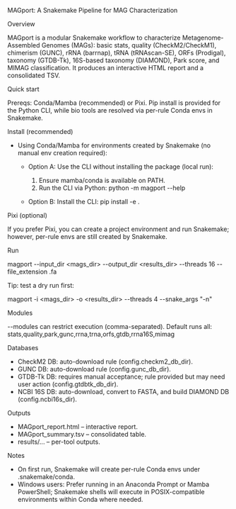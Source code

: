 MAGport: A Snakemake Pipeline for MAG Characterization

Overview

MAGport is a modular Snakemake workflow to characterize Metagenome-Assembled Genomes (MAGs): basic stats, quality (CheckM2/CheckM1), chimerism (GUNC), rRNA (barrnap), tRNA (tRNAscan-SE), ORFs (Prodigal), taxonomy (GTDB-Tk), 16S-based taxonomy (DIAMOND), Park score, and MIMAG classification. It produces an interactive HTML report and a consolidated TSV.

Quick start

Prereqs: Conda/Mamba (recommended) or Pixi. Pip install is provided for the Python CLI, while bio tools are resolved via per-rule Conda envs in Snakemake.

Install (recommended)

- Using Conda/Mamba for environments created by Snakemake (no manual env creation required):

  - Option A: Use the CLI without installing the package (local run):
    1. Ensure mamba/conda is available on PATH.
    2. Run the CLI via Python: python -m magport --help

  - Option B: Install the CLI:
    pip install -e .

Pixi (optional)

If you prefer Pixi, you can create a project environment and run Snakemake; however, per-rule envs are still created by Snakemake.

Run

magport --input_dir <mags_dir> --output_dir <results_dir> --threads 16 --file_extension .fa

Tip: test a dry run first:

magport -i <mags_dir> -o <results_dir> --threads 4 --snake_args "-n"

Modules

--modules can restrict execution (comma-separated). Default runs all:
stats,quality,park,gunc,rrna,trna,orfs,gtdb,rrna16S,mimag

Databases

- CheckM2 DB: auto-download rule (config.checkm2_db_dir).
- GUNC DB: auto-download rule (config.gunc_db_dir).
- GTDB-Tk DB: requires manual acceptance; rule provided but may need user action (config.gtdbtk_db_dir).
- NCBI 16S DB: auto-download, convert to FASTA, and build DIAMOND DB (config.ncbi16s_dir).

Outputs

- MAGport_report.html – interactive report.
- MAGport_summary.tsv – consolidated table.
- results/... – per-tool outputs.

Notes

- On first run, Snakemake will create per-rule Conda envs under .snakemake/conda.
- Windows users: Prefer running in an Anaconda Prompt or Mamba PowerShell; Snakemake shells will execute in POSIX-compatible environments within Conda where needed.
